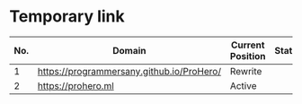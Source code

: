 # Temporary link
| No. | Domain | Current Position | Status |
| --- | ------ | ---------------- |------- |
| 1 | https://programmersany.github.io/ProHero/ | Rewrite |
| 2 | https://prohero.ml | Active |

